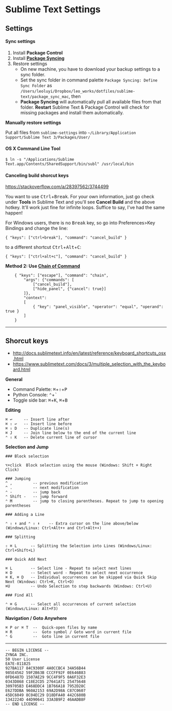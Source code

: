 # Sublime Text Settings

## Settings

#### Sync settings

1. Install **Package Control**
2. Install [**Package Syncing**](https://packagecontrol.io/packages/Package%20Syncing)
3. Restore settings
    - On new machine, you have to download your backup settings to a sync folder.
    - Set the sync folder in command palette `Package Syncing: Define Sync Folder` as `/Users/leoluyi/Dropbox/leo_works/dotfiles/sublime-text/package_sync_mac`, then
    - **Package Syncing** will automatically pull all available files from that folder. **Restart** Sublime Text & Package Control will check for missing packages and install them automatically.

**Manually restore settings**

Put all files from `sublime-settings` into `~/Library/Application Support/Sublime Text 3/Packages/User/`

#### OS X Command Line Tool

```
$ ln -s "/Applications/Sublime Text.app/Contents/SharedSupport/bin/subl" /usr/local/bin
```

#### Canceling build shorcut keys

https://stackoverflow.com/a/28397562/3744499

You want to use <kbd>Ctrl</kbd>+<kbd>Break</kbd>. For your own information, just go check under **Tools** in Sublime Text and you'll see **Cancel Build** and the above hotkey. It'll work just fine for infinite loops. Suffice to say, I've had the same happen!

For Windows users, there is no <kbd>Break</kbd> key, so go into Preferences>Key Bindings and change the line:

```
{ "keys": ["ctrl+break"], "command": "cancel_build" }
```

to a different shortcut <kbd>Ctrl</kbd>+<kbd>Alt</kbd>+<kbd>C</kbd>:

```
{ "keys": ["ctrl+alt+c"], "command": "cancel_build" }
```

**Method 2: Use [Chain of Command](https://packagecontrol.io/packages/Chain%20of%20Command)**

```
    { "keys": ["escape"], "command": "chain", 
        "args": {"commands": [
            ["cancel_build"],
            ["hide_panel", {"cancel": true}]
        ]},
        "context":
        [
            { "key": "panel_visible", "operator": "equal", "operand": true }
        ]
    }
```

---

## Shorcut keys

- http://docs.sublimetext.info/en/latest/reference/keyboard_shortcuts_osx.html
- https://www.sublimetext.com/docs/3/multiple_selection_with_the_keyboard.html

**General**

- Command Palette: <kbd>⌘</kbd>+<kbd>⇧</kbd>+<kbd>P</kbd>
- Python Console: <kbd>⌃</kbd>+<kbd>`</kbd>
- Toggle side bar: <kbd>⌘</kbd>+<kbd>K</kbd>, <kbd>⌘</kbd>+<kbd>B</kbd>

**Editing**

```
⌘ ↩     -- Insert line after
⌘ ⇧ ↩   -- Insert line before
⌘ ⇧ D   -- Duplicate line(s)
⌘ J     -- Join line below to the end of the current line
⌃ ⇧ K   -- Delete current line of cursor
```

**Selection and Jump**

```
### Block selection

⌥+click  Block selection using the mouse (Windows: Shift + Right Click)

### Jumping
^ ,         -- previous modification
^ .         -- next modification
⌃ -         -- jump back
⌃ Shift -   -- jump forward
⌃ M         -- jump to closing parentheses. Repeat to jump to opening parentheses

### Adding a Line

⌃ ⇧ ⬆ and ⌃ ⇧ ⬇    -- Extra cursor on the line above/below
(Windows/Linux: Ctrl+Alt+⬆ and Ctrl+Alt+⬇)

### Splitting

⇧ ⌘ L      -- Splitting the Selection into Lines (Windows/Linux: Ctrl+Shift+L)

### Quick Add Next

⌘ L        -- Select line - Repeat to select next lines
⌘ D        -- Select word - Repeat to select next occurrence
⌘ K, ⌘ D   -- Individual occurrences can be skipped via Quick Skip Next (Windows: Ctrl+K, Ctrl+D)
⌘U         -- Undo Selection to step backwards (Windows: Ctrl+U)

### Find All

⌃ ⌘ G      -- Select all occurrences of current selection (Windows/Linux: Alt+F3)
```

**Navigation / Goto Anywhere**

```
⌘ P or ⌘ T  --  Quick-open files by name
⌘ R         --  Goto symbol / Goto word in current file
⌃ G         --  Goto line in current file
```

---

```
-- BEGIN LICENSE --
ZYNGA INC.
50 User License
EA7E-811825
927BA117 84C9300F 4A0CCBC4 34A56B44
985E4562 59F2B63B CCCFF92F 0E646B83
0FD6487D 1507AE29 9CC4F9F5 0A6F32E3
0343D868 C18E2CD5 27641A71 25475648
309705B3 E468DDC4 1B766A18 7952D28C
E627DDBA 960A2153 69A2D98A C87C0607
45DC6049 8C04EC29 D18DFA40 442C680B
1342224D 44D90641 33A3B9F2 46AADB8F
-- END LICENSE --
```

